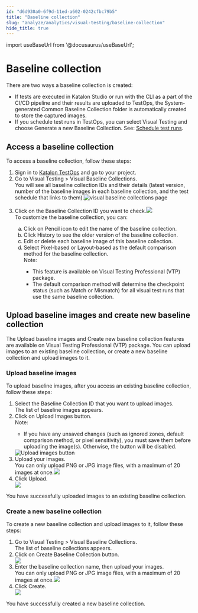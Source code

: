 ```yaml
---
id: "d6d930a0-6f9d-11ed-a602-0242cfbc79b5"
title: "Baseline collection"
slug: "analyze/analytics/visual-testing/baseline-collection"
hide_title: true
---
```

import useBaseUrl from '@docusaurus/useBaseUrl';


# <a id="concept-9697" class="anchor_top_offset"/><a id="ariaid-title1" class="anchor_top_offset"/>Baseline collection

<div xmlns="http://www.w3.org/1999/xhtml" className="p">There are two ways a baseline collection is created: <ul className="ul"><li className="li">If tests are executed in Katalon Studio or run with the CLI as a part of the CI/CD pipeline and their results are uploaded to TestOps, the <span className="ph uicontrol">System-generated Common Baseline Collection</span> folder is automatically created to store the captured images.</li><li className="li">If you schedule test runs in TestOps, you can select <span className="ph uicontrol">Visual Testing</span> and choose <span className="ph uicontrol">Generate a new Baseline Collection</span>. See: <a className="xref" href="/docs/execute/schedule-test-execution/schedule-test-runs-in-testops#task-7544">Schedule test runs</a>.</li></ul></div>

## <a id="task-1603" class="anchor_top_offset"/>Access a baseline collection

<section xmlns="http://www.w3.org/1999/xhtml" className="section context"><p className="p">To access a baseline collection, follow these steps:</p></section> 
<ol xmlns="http://www.w3.org/1999/xhtml" className="ol steps"><li className="li step stepexpand"><span className="ph cmd">Sign in to <a className="xref j-external-link" href="https://testops.katalon.io" target="_blank">Katalon TestOps</a> and go to your project. </span></li><li className="li step stepexpand"><span className="ph cmd">Go to <span className="ph uicontrol">Visual Testing</span> &gt; <span className="ph uicontrol">Visual Baseline Collections</span>.</span><div className="itemgroup stepresult">You will see all baseline collection IDs and their details (latest version, number of the baseline images in each baseline collection, and the test schedule that links to them).<img className="image" src={useBaseUrl("https://github.com/katalon-studio/docs-images/raw/master/katalon-analytics/docs/testops-revamp-july-visual-testing/kt-visual-baseline-collection-page-ui-jun22.png")} width={850} alt="visual baseline collections page" /><br /><br /></div></li><li className="li step stepexpand anchor_top_offset" id="task-1603__step-924"><span className="ph cmd">Click on the <span className="ph uicontrol">Baseline Collection ID</span> you want to check.<img className="image" width={850} src={useBaseUrl("/d6c7f290-6f9d-11ed-a602-0242cfbc79b5.png")} /></span><div className="itemgroup stepresult">To customize the baseline collection, you can:<ol className="ol" type="a"><li className="li">Click on  <span className="ph uicontrol">Pencil</span> icon to edit the name of the baseline collection.</li><li className="li">Click <span className="ph uicontrol">History</span> to see the older version of the baseline collection.</li><li className="li">Edit or delete each baseline image of this baseline collection.</li><li className="li">Select Pixel-based or Layout-based  as the default comparison method for  the baseline collection.  <div className="note note note_note"><span className="note__title">Note:</span> <ul className="ul"><li className="li">This feature is available on <span className="ph">Visual Testing Professional (VTP)</span> package.</li><li className="li">The default comparison method will determine the checkpoint status (such as <span className="ph uicontrol">Match</span> or <span className="ph uicontrol">Mismatch</span>) for all visual test runs that use the same baseline collection.</li></ul></div></li></ol></div></li></ol> 

## <a id="concept-801" class="anchor_top_offset"/>Upload baseline images and create new baseline collection

<p xmlns="http://www.w3.org/1999/xhtml" className="p">The <span className="ph uicontrol">Upload baseline images</span> and <span className="ph uicontrol">Create new baseline collection</span> features are available on <span className="ph">Visual Testing Professional (VTP)</span> package. You can upload images to an existing baseline collection, or create a new baseline collection and upload images to it.</p> 

### <a id="task-9029" class="anchor_top_offset"/>Upload baseline  images

<section xmlns="http://www.w3.org/1999/xhtml" className="section context">To upload baseline images, after you access an existing baseline collection,  follow these steps:</section> 
<ol xmlns="http://www.w3.org/1999/xhtml" className="ol steps"><li className="li step stepexpand"><span className="ph cmd">Select the <span className="ph uicontrol">Baseline Collection ID</span> that you want to upload images.</span><div className="itemgroup stepresult">The list of baseline images appears.</div></li><li className="li step stepexpand"><span className="ph cmd">Click on <span className="ph uicontrol">Upload Images</span> button.</span><div className="itemgroup stepresult"><div className="note note note_note"><span className="note__title">Note:</span> <ul className="ul"><li className="li">If you have any unsaved changes (such as ignored zones, default comparison method, or pixel sensitivity), you must save them before uploading the image(s). Otherwise, the button will be disabled.</li></ul></div><img className="image" width={850} src={useBaseUrl("/d6516300-6f9d-11ed-a602-0242cfbc79b5.png")} alt="Upload images button" /></div></li><li className="li step stepexpand"><span className="ph cmd">Upload your images.</span><div className="itemgroup stepresult">You can only  upload   PNG or JPG image files, with a maximum of 20 images at once.<img className="image" width={850} src={useBaseUrl("/d6ae7720-6f9d-11ed-a602-0242cfbc79b5.png")} /></div></li><li className="li step stepexpand"><span className="ph cmd">Click <span className="ph uicontrol">Upload</span>.</span><div className="itemgroup stepresult"><img className="image" width={850} src={useBaseUrl("/d6c44910-6f9d-11ed-a602-0242cfbc79b5.png")} /></div></li></ol> 
<section xmlns="http://www.w3.org/1999/xhtml" className="section result">You have successfully uploaded images to an existing baseline collection.</section> 

### <a id="task-792" class="anchor_top_offset"/>Create a new  baseline collection

<section xmlns="http://www.w3.org/1999/xhtml" className="section context">To create a new baseline collection and upload images to it, follow these steps:</section> 
<ol xmlns="http://www.w3.org/1999/xhtml" className="ol steps"><li className="li step stepexpand"><span className="ph cmd">Go to <span className="ph uicontrol">Visual Testing</span> &gt; <span className="ph uicontrol">Visual Baseline Collections</span>.</span><div className="itemgroup stepresult">The list of baseline collections appears.</div></li><li className="li step stepexpand"><span className="ph cmd">Click on <span className="ph uicontrol">Create Baseline Collection</span> button.</span><div className="itemgroup stepresult"><img className="image" width={850} src={useBaseUrl("/d6b5ca20-6f9d-11ed-a602-0242cfbc79b5.png")} /></div></li><li className="li step stepexpand"><span className="ph cmd">Enter the baseline collection name, then upload your images.</span><div className="itemgroup stepresult">You can only  upload   PNG or JPG image files, with a maximum of 20 images at once.<img className="image" width={850} src={useBaseUrl("/d68bfb00-6f9d-11ed-a602-0242cfbc79b5.png")} /></div></li><li className="li step stepexpand"><span className="ph cmd">Click <span className="ph uicontrol">Create</span>.</span><div className="itemgroup stepresult"><img className="image" width={850} src={useBaseUrl("/d6b247b0-6f9d-11ed-a602-0242cfbc79b5.png")} /></div></li></ol> 
<section xmlns="http://www.w3.org/1999/xhtml" className="section result">You have successfully created a new baseline collection.</section> 
